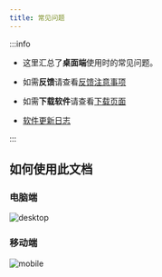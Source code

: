 ```yaml
---
title: 常见问题
---
```


:::info

- 这里汇总了**桌面端**使用时的常见问题。

- 如需**反馈**请查看[反馈注意事项](/report/)

- 如需**下载软件**请查看[下载页面](/download/)

- [软件更新日志](https://github.com/lyswhut/lx-music-desktop/blob/master/CHANGELOG.md)

:::

## 如何使用此文档

### 电脑端

![desktop](https://tvax2.sinaimg.cn/large/007SWtfrly1h9jegdcgmkj30y10i178p.jpg)

### 移动端

![mobile](https://tva3.sinaimg.cn/large/007SWtfrly1h9jeqgflxhj30u01t0afn.jpg)

<!-- ---
home: true
icon: desktop
sidebar: heading
title: 主页
category:
  - 常见问题
  - 桌面端
# heroImage: /logo.svg
heroText: LX Music For Desktop
tagline: 一个基于 Electron + Vue 开发的音乐软件。
actions:
  - text: '  常见问题'
    link: document/
    type: primary
    icon: question
  - text: '  主页'
    link: /
    icon: home
  - text: '  仓库'
    link: https://github.com/lyswhut/lx-music-desktop
    icon: github
features:
  - title: 技术栈
    icon: technology
    details: Electron 13 以及 Vue 3

  - title: 支持平台
    icon: platform
    details: Windows，Mac OS 以及 Linux

  - title: 特别说明
    icon: info
    details: 不支持 Windows 7 以下的设备
--- -->
